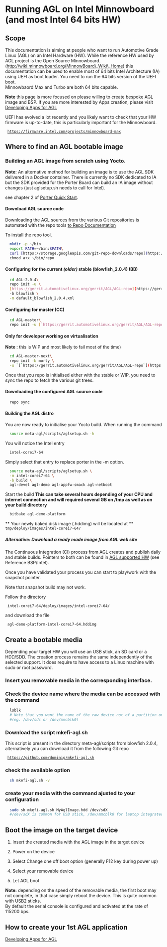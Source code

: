 # Running AGL on Intel Minnowboard (and most Intel 64 bits HW)

## Scope
This documentation is aiming at people who want to run Automotive Grade
Linux (AGL) on an Intel Hardware (HW). While the reference HW used by
AGL project is the Open Source Minnowboard.<br>
(http://wiki.minnowboard.org/MinnowBoard\_Wiki\_Home) this documentation
can be used to enable most of 64 bits Intel Architecture (IA) using UEFI
as boot loader. You need to run the 64 bits version of the UEFI boot.<br>
Minnowbaord Max and Turbo are both 64 bits capable.

**Note** this page is more focused on please willing to create
        bespoke AGL image and BSP. If you are more interested by Apps
        creation, please visit [ Developing
        Apps for AGL](https://wiki.automotivelinux.org/agl-distro/developer_resources_intel_apps)

UEFI has evolved a lot recently and you likely want to check that your
HW firmware is up-to-date, this is particularly important for the
Minnowboard.

` `[`https://firmware.intel.com/projects/minnowboard-max`](https://firmware.intel.com/projects/minnowboard-max)

## Where to find an AGL bootable image

### Building an AGL image from scratch using Yocto.

**Note:** An alternative method for building an image is to use
        the AGL SDK delivered in a Docker container. There is currently no SDK dedicated to IA 
        but the SDK provided for the Porter Board can build
        an IA image without changes (just aglsetup.sh needs to call for Intel).

see chapter 2 of [Porter Quick
Start](http://iot.bzh/download/public/2016/sdk/AGL-Kickstart-on-Renesas-Porter-board.pdf "wikilink").

#### Download AGL source code
Downloading the AGL sources from the various Git repositories is automated with the repo
tools [ to Repo
Documentation](https://source.android.com/source/using-repo.html "wikilink")

To install the repo tool.

```bash
  mkdir -p ~/bin
  export PATH=~/bin:$PATH\
  curl [https://storage.googleapis.com/git-repo-downloads/repo](https://storage.googleapis.com/git-repo-downloads/repo) > ~/bin/repo\
  chmod a+x ~/bin/repo
```



#### Configuring for the current *(older)* stable (blowfish\_2.0.4) (BB)

```bash
  cd AGL-2.0.4\
  repo init -u \
  [https://gerrit.automotivelinux.org/gerrit/AGL/AGL-repo](https://gerrit.automotivelinux.org/gerrit/AGL/AGL-repo) \
  -b blowfish \
  -m default_blowfish_2.0.4.xml
```
#### Configuring for master (CC)

```bash
  cd AGL-master\
  repo init -u [`https://gerrit.automotivelinux.org/gerrit/AGL/AGL-repo`](https://gerrit.automotivelinux.org/gerrit/AGL/AGL-repo)\
```

#### Only for developer working on virtualisation
**Note :** this is WIP and most likely to fail most of the time)
```bash
  cd AGL-master-next\
  repo init -b morty \
  -u `[`https://gerrit.automotivelinux.org/gerrit/AGL/AGL-repo`](https://gerrit.automotivelinux.org/gerrit/AGL/AGL-repo)
```

Once that you repo is initialised either with the stable or WIP, you
need to sync the repo to fetch the various git trees.

#### Downloading the configured AGL source code

```bash
  repo sync
```

#### Building the AGL distro
You are now ready to initialise your Yocto build. When running the
command

```bash
  source meta-agl/scripts/aglsetup.sh -h
```

You will notice the Intel entry

```bash
  intel-corei7-64
```
Simply select that entry to replace porter in the -m option.

```bash
  source meta-agl/scripts/aglsetup.sh \
  -m intel-corei7-64 \
  -b build \
  agl-devel agl-demo agl-appfw-smack agl-netboot
```

Start the build **This can take several hours depending of your CPU and
internet connection and will required several GB on /tmp as well as on your build directory**

```bash
  bitbake agl-demo-platform
```
** Your newly baked disk image (.hddimg) will be located at **
  `tmp/deploy/images/intel-corei7-64/`

##### Alternative: Download a *ready made* image from AGL web site

The Continuous Integration (CI) process from AGL creates and publish
daily and stable builds. Pointers to both can be found in [ AGL
supported HW](agl-distro: "wikilink") (see Reference BSP/Intel).

Once you have validated your process you can start to play/work with the
snapshot pointer.

Note that snapshot build may not work.

Follow the directory

` intel-corei7-64/deploy/images/intel-corei7-64/`

and download the file

` agl-demo-platform-intel-corei7-64.hddimg`

## Create a bootable media

Depending your target HW you will use an USB stick, an SD card or a
HDD/SDD. The creation process remains the same independently of the
selected support. It does require to have access to a Linux machine with
sudo or root password.

### Insert you removable media in the corresponding interface.

### Check the device name where the media can be accessed with the command

```bash
  lsblk
  # Note that you want the name of the raw device not of a partition on the media
  #(eg. /dev/sdc or /dev/mmcblk0)
```
### Download the script mkefi-agl.sh 
This script is present in the directory meta-agl/scripts from blowfish 2.0.4, alternatively you can download it from the following Git repo

` `[`https://github.com/dominig/mkefi-agl.sh`](https://github.com/dominig/mkefi-agl.sh)


### check the available option

```bash
  sh mkefi-agl.sh -v
```
### create your media with the command ajusted to your configuration

```bash
  sudo sh mkefi-agl.sh MyAglImage.hdd /dev/sdX
  #/dev/sdX is common for USB stick, /dev/mmcblk0 for laptop integrated SD card reader
```

## Boot the image on the target device

1. Insert the created media with the AGL image in the target device

1. Power on the device

1. Select Change one off boot option (generally F12 key during power up)

1. Select your removable device

1. Let AGL boot

**Note:** depending on the speed of the removable media, the first boot
may not complete, in that case simply reboot the device. This is quite common with USB2 sticks.<br>
By default the serial console is configured and activated at the rate of 115200 bps.

## How to create your 1st AGL application

[ Developing Apps for AGL](https://wiki.automotivelinux.org/agl-distro/developer_resources_intel_apps)
